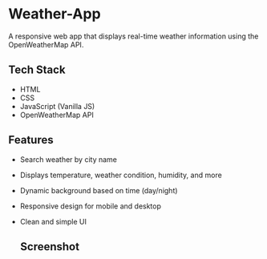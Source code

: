 # Weather-App
A responsive web app that displays real-time weather information using the OpenWeatherMap API.

##  Tech Stack
- HTML
- CSS
- JavaScript (Vanilla JS)
- OpenWeatherMap API

##  Features
- Search weather by city name
- Displays temperature, weather condition, humidity, and more
- Dynamic background based on time (day/night)
- Responsive design for mobile and desktop
- Clean and simple UI

  ## Screenshot
  

